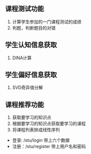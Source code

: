 ## 课程测试功能
1. 计算学生参加的一门课程测试的成绩
2. 判题，判断题目的对错


## 学生认知信息获取
1. DINA计算


## 学生偏好信息获取
1. SVD奇异值分解


## 课程推荐功能
1. 获取要学习的知识点
2. 根据要学习的知识点获取要学习的课程
3. 将课程列表排成线性序列




- 登录: /stu/login  带上六个数据
- 注册：/stu/register 带上用户名和密码














